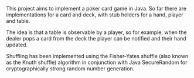 This project aims to implement a poker card game in Java. So far there are implementations for a card and deck, with
stub holders for a hand, player and table.

The idea is that a table is observable by a player, so for example, when the dealer pops a card from the deck the player
can be notified and their hand updated.

Shuffling has been implemented using the Fisher-Yates shuffle (also known as the Knuth shuffle) algorithm in conjunction
with Java SecureRandom for cryptographically strong random number generation.